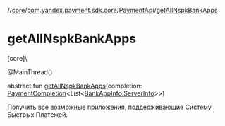 //[core](../../../index.md)/[com.yandex.payment.sdk.core](../index.md)/[PaymentApi](index.md)/[getAllNspkBankApps](get-all-nspk-bank-apps.md)

# getAllNspkBankApps

[core]\

@MainThread()

abstract fun [getAllNspkBankApps](get-all-nspk-bank-apps.md)(completion: [PaymentCompletion](../index.md#152061939%2FClasslikes%2F-2113150450)<List<[BankAppInfo.ServerInfo](../../com.yandex.payment.sdk.core.data/-bank-app-info/-server-info/index.md)>>)

Получить все возможные приложения, поддерживающие Систему Быстрых Платежей.
